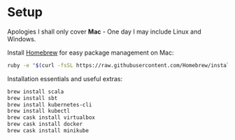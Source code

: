 # Setup

Apologies I shall only cover **Mac** - One day I may include Linux and Windows.

Install [Homebrew](https://brew.sh) for easy package management on Mac:

```bash
ruby -e "$(curl -fsSL https://raw.githubusercontent.com/Homebrew/install/master/install)"
```

Installation essentials and useful extras:

```bash
brew install scala
brew install sbt
brew install kubernetes-cli
brew install kubectl
brew cask install virtualbox
brew cask install docker
brew cask install minikube
```